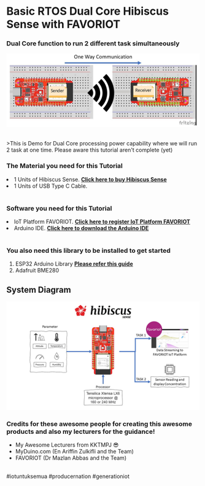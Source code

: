 
# Basic RTOS Dual Core Hibiscus Sense with FAVORIOT
<h3> Dual Core function to run 2 different task simultaneously </h3>
  <p align="center"><img src="https://github.com/Coderakid01/Medias/blob/main/poster2.jpg" width="900"></a></p>
  
  </br>
  >This is Demo for Dual Core processing power capability where we will run 2 task at one time. Please aware this tutorial aren't complete (yet)
  <h3>The Material you need for this Tutorial</h3>
  <li>1 Units of Hibiscus Sense. <b><a href="https://myduino.com/product/myd-036/" target="_blank"> Click here to buy Hibiscus Sense</a></b></li>
  <li>1 Units of USB Type C Cable.</li>
  
  </br>
  
  <h3>Software you need for this Tutorial</h3>
  <li>IoT Platform FAVORIOT. <b><a href="https://platform.favoriot.com/v2/login" target="_blank"> Click here to register IoT Platform FAVORIOT</a></b></li>
  <li>Arduino IDE. <b><a href="https://www.arduino.cc/en/Main/Software_" target="_blank"> Click here to download the Arduino IDE</a></b></li>
  
  </br>
  
  <h3>You also need this library to be installed to get started</h3>
  
  <ol>
  <li>ESP32 Arduino Library <b><a href="https://github.com/espressif/arduino-esp32" target="_blank"> Please refer this guide </a></b></li>
  <li>Adafruit BME280</li>
  </ol>


  ## System Diagram

<p align="center"><img src="https://github.com/Coderakid01/Medias/blob/main/reference3.jpg" width="900"></a></p>  
  
<h3>Credits for these awesome people for creating this awesome products and also my lecturers for the guidance!</h3>

<ul>
  <li> My Awesome Lecturers from KKTMPJ 😎 </li>
  <li> MyDuino.com  (En Ariffin Zulkifli and the Team)</li>
  <li> FAVORIOT (Dr Mazlan Abbas and the Team)</li>
</ul>

</br>

<footer> #iotuntuksemua #producernation #generationiot </footer>

